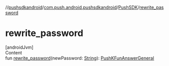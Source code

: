 //[pushsdkandroid](../../index.md)/[com.push.android.pushsdkandroid](../index.md)/[PushSDK](index.md)/[rewrite_password](rewrite_password.md)



# rewrite_password  
[androidJvm]  
Content  
fun [rewrite_password](rewrite_password.md)(newPassword: [String](https://kotlinlang.org/api/latest/jvm/stdlib/kotlin/-string/index.html)): [PushKFunAnswerGeneral](../../com.push.android.pushsdkandroid.core/-push-k-fun-answer-general/index.md)  



